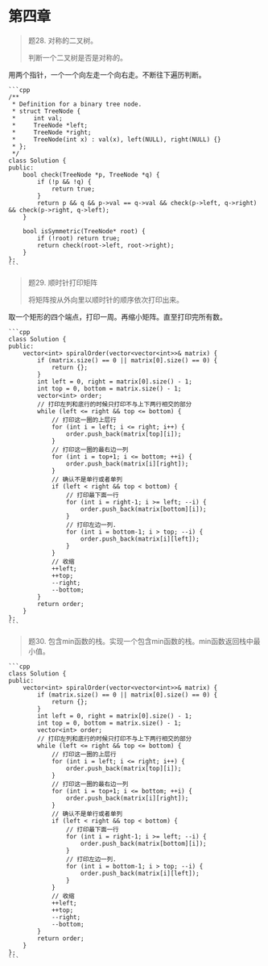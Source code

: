 # 第四章

> 题28. 对称的二叉树。
>
> 判断一个二叉树是否是对称的。

用两个指针，一个一个向左走一个向右走。不断往下遍历判断。

````
```cpp
/**
 * Definition for a binary tree node.
 * struct TreeNode {
 *     int val;
 *     TreeNode *left;
 *     TreeNode *right;
 *     TreeNode(int x) : val(x), left(NULL), right(NULL) {}
 * };
 */
class Solution {
public:
    bool check(TreeNode *p, TreeNode *q) {
        if (!p && !q) {
            return true;
        }
        return p && q && p->val == q->val && check(p->left, q->right) && check(p->right, q->left);
    }

    bool isSymmetric(TreeNode* root) {
        if (!root) return true;
        return check(root->left, root->right);
    }
};
```
````

> 题29. 顺时针打印矩阵
>
> 将矩阵按从外向里以顺时针的顺序依次打印出来。

取一个矩形的四个端点，打印一周。再缩小矩阵。直至打印完所有数。

````
```cpp
class Solution {
public:
    vector<int> spiralOrder(vector<vector<int>>& matrix) {
        if (matrix.size() == 0 || matrix[0].size() == 0) {
            return {};
        }
        int left = 0, right = matrix[0].size() - 1;
        int top = 0, bottom = matrix.size() - 1;
        vector<int> order;
        // 打印左列和底行的时候只打印不与上下两行相交的部分
        while (left <= right && top <= bottom) {
            // 打印这一圈的上层行
            for (int i = left; i <= right; i++) {
                order.push_back(matrix[top][i]);
            }
            // 打印这一圈的最右边一列
            for (int i = top+1; i <= bottom; ++i) {
                order.push_back(matrix[i][right]);
            }
            // 确认不是单行或者单列
            if (left < right && top < bottom) {
                // 打印最下面一行
                for (int i = right-1; i >= left; --i) {
                    order.push_back(matrix[bottom][i]);
                }
                // 打印左边一列.
                for (int i = bottom-1; i > top; --i) {
                    order.push_back(matrix[i][left]);
                }
            }
            // 收缩
            ++left;
            ++top;
            --right;
            --bottom;
        }
        return order;
    }
};
```
````

> 题30. 包含min函数的栈。实现一个包含min函数的栈。min函数返回栈中最小值。

````
```cpp
class Solution {
public:
    vector<int> spiralOrder(vector<vector<int>>& matrix) {
        if (matrix.size() == 0 || matrix[0].size() == 0) {
            return {};
        }
        int left = 0, right = matrix[0].size() - 1;
        int top = 0, bottom = matrix.size() - 1;
        vector<int> order;
        // 打印左列和底行的时候只打印不与上下两行相交的部分
        while (left <= right && top <= bottom) {
            // 打印这一圈的上层行
            for (int i = left; i <= right; i++) {
                order.push_back(matrix[top][i]);
            }
            // 打印这一圈的最右边一列
            for (int i = top+1; i <= bottom; ++i) {
                order.push_back(matrix[i][right]);
            }
            // 确认不是单行或者单列
            if (left < right && top < bottom) {
                // 打印最下面一行
                for (int i = right-1; i >= left; --i) {
                    order.push_back(matrix[bottom][i]);
                }
                // 打印左边一列.
                for (int i = bottom-1; i > top; --i) {
                    order.push_back(matrix[i][left]);
                }
            }
            // 收缩
            ++left;
            ++top;
            --right;
            --bottom;
        }
        return order;
    }
};
```
````

```
```
